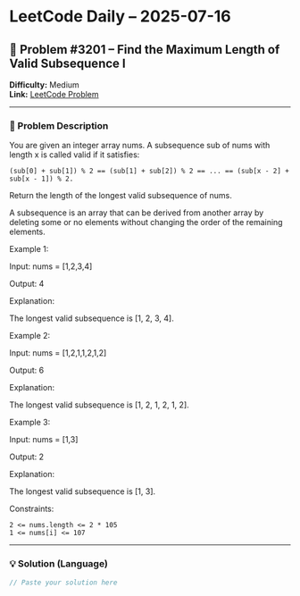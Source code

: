 # LeetCode Daily – 2025-07-16

## 🧠 Problem #3201 – **Find the Maximum Length of Valid Subsequence I**
**Difficulty:** Medium  
**Link:** [LeetCode Problem](https://leetcode.com/problems/find-the-maximum-length-of-valid-subsequence-i)

---

### 📝 Problem Description

You are given an integer array nums.
A subsequence sub of nums with length x is called valid if it satisfies:


	(sub[0] + sub[1]) % 2 == (sub[1] + sub[2]) % 2 == ... == (sub[x - 2] + sub[x - 1]) % 2.


Return the length of the longest valid subsequence of nums.

A subsequence is an array that can be derived from another array by deleting some or no elements without changing the order of the remaining elements.

 
Example 1:


Input: nums = [1,2,3,4]

Output: 4

Explanation:

The longest valid subsequence is [1, 2, 3, 4].


Example 2:


Input: nums = [1,2,1,1,2,1,2]

Output: 6

Explanation:

The longest valid subsequence is [1, 2, 1, 2, 1, 2].


Example 3:


Input: nums = [1,3]

Output: 2

Explanation:

The longest valid subsequence is [1, 3].


 
Constraints:


	2 <= nums.length <= 2 * 105
	1 <= nums[i] <= 107

---

### 💡 Solution (Language)

```cpp
// Paste your solution here
